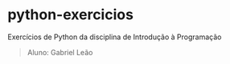 # python-exercicios
Exercícios de Python da disciplina de Introdução à Programação
> Aluno: Gabriel Leão
